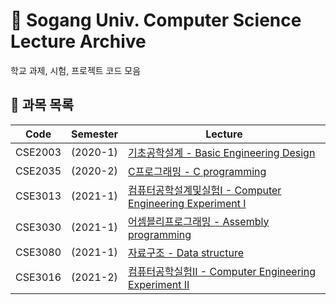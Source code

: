 # 📀 Sogang Univ. Computer Science Lecture Archive
학교 과제, 시험, 프로젝트 코드 모음

## 📃 과목 목록

| Code    | Semester | Lecture                                                    |
| ------- | -------- | -------------------------------------------------------- |
| CSE2003 | (2020-1) | [기초공학설계 - Basic Engineering Design](https://github.com/americano212/sgcs-lecture-archive/tree/main/CSE2003%20-%20Basic%20Engineering%20Design) |
| CSE2035 | (2020-2) | [C프로그래밍 - C programming](https://github.com/americano212/sgcs-lecture-archive/tree/main/CSE2035%20-%20C%20programming) |
| CSE3013 | (2021-1) | [컴퓨터공학설계및실험I - Computer Engineering Experiment I](https://github.com/americano212/sgcs-lecture-archive/tree/main/CSE3013%20-%20Computer%20Engineering%20Experiment%20I) |
| CSE3030 | (2021-1) | [어셈블리프로그래밍 - Assembly programming](https://github.com/americano212/sgcs-lecture-archive/tree/main/CSE3030%20-%20Assembly%20programming) |
| CSE3080 | (2021-1) | [자료구조 - Data structure](https://github.com/americano212/sgcs-lecture-archive/tree/main/CSE3080%20-%20Data%20structure) |
| CSE3016 | (2021-2) | [컴퓨터공학실험II - Computer Engineering Experiment II](https://github.com/americano212/sgcs-lecture-archive/tree/main/CSE3016%20-%20Computer%20Engineering%20Experiment%20II) |
